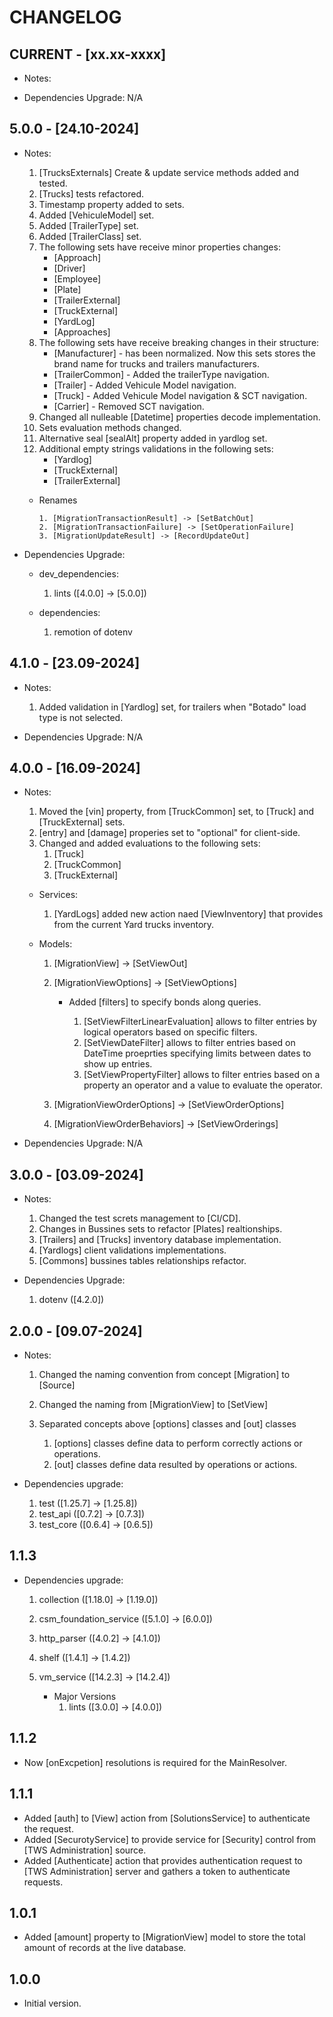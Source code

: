 # CHANGELOG

## CURRENT - [xx.xx-xxxx]

- Notes:

- Dependencies Upgrade: N/A

## 5.0.0 - [24.10-2024]

- Notes:

    1. [TrucksExternals] Create & update service methods added and tested.
    2. [Trucks] tests refactored.
    3. Timestamp property added to sets.
    4. Added [VehiculeModel] set.
    5. Added [TrailerType] set.
    6. Added [TrailerClass] set.
    7. The following sets have receive minor properties changes:
        - [Approach]
        - [Driver]
        - [Employee]
        - [Plate]
        - [TrailerExternal]
        - [TruckExternal]
        - [YardLog]
        - [Approaches]
    8. The following sets have receive breaking changes in their structure:
        - [Manufacturer] -  has been normalized. Now this sets stores the brand name for trucks and trailers manufacturers.
        - [TrailerCommon] - Added the trailerType navigation.
        - [Trailer] - Added Vehicule Model navigation.
        - [Truck] - Added Vehicule Model navigation & SCT navigation.
        - [Carrier] -  Removed SCT navigation.
    9. Changed all nulleable [Datetime] properties decode implementation.
    10. Sets evaluation methods changed.
    11. Alternative seal [sealAlt] property added in yardlog set.
    12. Additional empty strings validations in the following sets:
        - [Yardlog]
        - [TruckExternal]
        - [TrailerExternal]

  - Renames

        1. [MigrationTransactionResult] -> [SetBatchOut]
        2. [MigrationTransactionFailure] -> [SetOperationFailure]
        3. [MigrationUpdateResult] -> [RecordUpdateOut]

- Dependencies Upgrade:

  - dev_dependencies:

    1. lints ([4.0.0] -> [5.0.0])
  
  - dependencies:

    1. remotion of dotenv

## 4.1.0 - [23.09-2024]

- Notes:

    1. Added validation in [Yardlog] set, for trailers when "Botado" load type is not selected.

- Dependencies Upgrade: N/A

## 4.0.0 - [16.09-2024]

- Notes:

    1. Moved the [vin] property, from [TruckCommon] set, to [Truck] and [TruckExternal] sets.
    2. [entry] and [damage] properies set to "optional" for client-side.
    3. Changed and added evaluations to the following sets:
        1. [Truck]
        2. [TruckCommon]
        3. [TruckExternal]

  - Services:

    1. [YardLogs] added new action naed [ViewInventory] that provides from the current Yard trucks inventory.

  - Models:

    1. [MigrationView] -> [SetViewOut]
    2. [MigrationViewOptions] -> [SetViewOptions]

        - Added [filters] to specify bonds along queries.

            1. [SetViewFilterLinearEvaluation] allows to filter entries by logical operators based on specific filters.
            2. [SetViewDateFilter] allows to filter entries based on DateTime proeprties specifying limits between dates to show up entries.
            3. [SetViewPropertyFilter] allows to filter entries based on a property an operator and a value to evaluate the operator.

    3. [MigrationViewOrderOptions] -> [SetViewOrderOptions]
    4. [MigrationViewOrderBehaviors] -> [SetViewOrderings]

- Dependencies Upgrade: N/A

## 3.0.0 - [03.09-2024]

- Notes:

    1. Changed the test screts management to [CI/CD].
    2. Changes in Bussines sets to refactor [Plates] realtionships.
    3. [Trailers] and [Trucks] inventory database implementation.
    4. [Yardlogs] client validations implementations.
    5. [Commons] bussines tables relationships refactor.

- Dependencies Upgrade:

    1. dotenv ([4.2.0])

## 2.0.0 - [09.07-2024]

- Notes:

    1. Changed the naming convention from concept [Migration] to [Source]
    2. Changed the naming from [MigrationView] to [SetView]
    3. Separated concepts above [options] classes and [out] classes

        1. [options] classes define data to perform correctly actions or operations.
        2. [out] classes define data resulted by operations or actions.

- Dependencies upgrade:

    1. test ([1.25.7] -> [1.25.8])
    2. test_api ([0.7.2] -> [0.7.3])
    3. test_core ([0.6.4] -> [0.6.5])

## 1.1.3

- Dependencies upgrade:

    1. collection ([1.18.0] -> [1.19.0])
    2. csm_foundation_service ([5.1.0] -> [6.0.0])
    3. http_parser ([4.0.2] -> [4.1.0])
    4. shelf ([1.4.1] -> [1.4.2])
    5. vm_service ([14.2.3] -> [14.2.4])

        - Major Versions
            1. lints ([3.0.0] -> [4.0.0])

## 1.1.2

- Now [onExcpetion] resolutions is required for the MainResolver.

## 1.1.1

- Added [auth] to [View] action from [SolutionsService] to authenticate the request.
- Added [SecurotyService] to provide service for [Security] control from [TWS Administration] source.
- Added [Authenticate] action that provides authentication request to [TWS Administration] server and gathers a token to authenticate requests.

## 1.0.1

- Added [amount] property to [MigrationView] model to store the total amount of records at the live database.

## 1.0.0

- Initial version.
